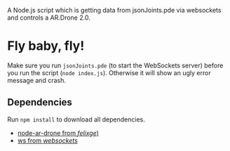 A Node.js script which is getting data from jsonJoints.pde via websockets and controls a AR.Drone 2.0.

# Fly baby, fly!
Make sure you run `jsonJoints.pde` (to start the WebSockets server) before you run the script (`node index.js`). Otherwise it will show an ugly error message and crash.

## Dependencies
Run `npm install` to download all dependencies.
* [node-ar-drone from *felixge*)](https://github.com/felixge/node-ar-drone)
* [ws from *websockets*](https://github.com/websockets/ws)



